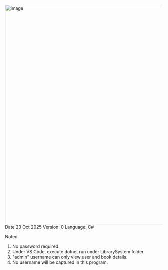 <img width="992" height="702" alt="image" src="https://github.com/user-attachments/assets/9e814277-397a-45ee-9ac4-e0a83faf3726" />
Date 23 Oct 2025
Version: 0
Language: C# 

Noted
1. No password required. 
2. Under VS Code, execute dotnet run under LibrarySystem folder
3. "admin" username can only view user and book details.
4. No username will be captured in this program. 
